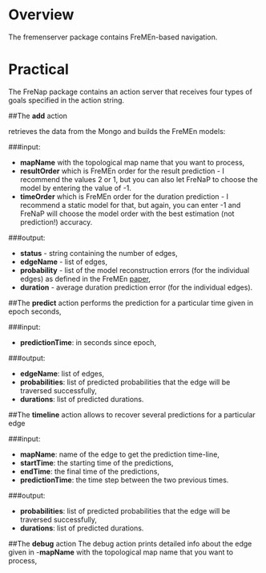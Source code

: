 # Overview

The fremenserver package contains FreMEn-based  navigation.

# Practical 
The FreNap package contains an action server that receives four types of goals specified in the action string.

##The **add** action

retrieves the data from the Mongo and builds the FreMEn models:

###input:
- **mapName** with the topological map name that you want to process,
- **resultOrder** which is FreMEn order for the result prediction - I recommend the values 2 or 1, but you can also let FreNaP to choose the model by entering the value of -1.
- **timeOrder** which is FreMEn order for the duration prediction -  I recommend a static model for that, but again, you can enter -1 and FreNaP will choose the model order with the best estimation (not prediction!) accuracy.

###output:
- **status** - string containing the number of edges,
- **edgeName** - list of edges,
- **probability** - list of the model reconstruction errors (for the individual edges) as defined in the FreMEn [paper](http://labe.felk.cvut.cz/~tkrajnik/papers/fremen_2014_ICRA.pdf),
- **duration** - average duration prediction error (for the individual edges). 

##The **predict** action
performs the prediction for a particular time given in epoch seconds,

###input:
- **predictionTime**: in seconds since epoch,

###output:
- **edgeName**:   list of edges,
- **probabilities**: list of predicted probabilities that the edge will be traversed successfully,
- **durations**: list of predicted durations.

##The **timeline** action 
allows to recover several predictions for a particular edge

###input:
- **mapName**:  name of the edge to get the prediction time-line,
- **startTime**:  the starting time of the predictions,
- **endTime**:  the final time of the predictions,
- **predictionTime**:  the time step between the two previous times.

###output:
- **probabilities**: list of predicted probabilities that the edge will be traversed successfully,
- **durations**: list of predicted durations.

##The **debug** action 
The debug action prints detailed info about the edge given in
-**mapName** with the topological map name that you want to process,
